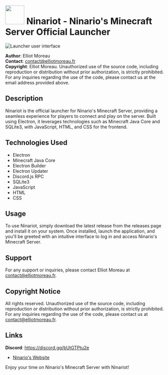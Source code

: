 # [<img src="https://ninario.fr/storage/img/nlogo.png" width="60"/>](https://ninario.fr/) Ninariot - Ninario's Minecraft Server Official Launcher

![Launcher user interface](https://github.com/cempack/NinariotUpdates/assets/73651345/ff189db6-04aa-499f-ba45-0edae1137a34)

**Author**: Elliot Moreau  
**Contact**: [contact@elliotmoreau.fr](mailto:contact@elliotmoreau.fr)  
**Copyright**: Elliot Moreau. Unauthorized use of the source code, including reproduction or distribution without prior authorization, is strictly prohibited. For any inquiries regarding the use of the code, please contact us at the email address provided above.

## Description

Ninariot is the official launcher for Ninario's Minecraft Server, providing a seamless experience for players to connect and play on the server. Built using Electron, it leverages technologies such as Minecraft Java Core and SQLite3, with JavaScript, HTML, and CSS for the frontend.

## Technologies Used

- Electron
- Minecraft Java Core
- Electron Builder
- Electron Updater
- Discord.js RPC
- SQLite3
- JavaScript
- HTML
- CSS

## Usage

To use Ninariot, simply download the latest release from the releases page and install it on your system. Once installed, launch the application, and you'll be greeted with an intuitive interface to log in and access Ninario's Minecraft Server.

## Support

For any support or inquiries, please contact Elliot Moreau at [contact@elliotmoreau.fr](mailto:contact@elliotmoreau.fr).

## Copyright Notice

All rights reserved. Unauthorized use of the source code, including reproduction or distribution without prior authorization, is strictly prohibited. For any inquiries regarding the use of the code, please contact us at [contact@elliotmoreau.fr](mailto:contact@elliotmoreau.fr).

## Links
**Discord**: https://discord.gg/bUtGTPtu2e

- [Ninario's Website](https://ninario.fr)

Enjoy your time on Ninario's Minecraft Server with Ninariot!
